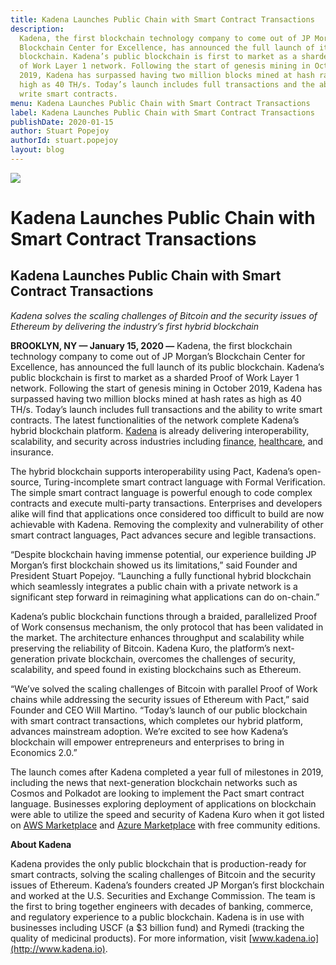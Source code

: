 ```yaml
---
title: Kadena Launches Public Chain with Smart Contract Transactions
description:
  Kadena, the first blockchain technology company to come out of JP Morgan’s
  Blockchain Center for Excellence, has announced the full launch of its public
  blockchain. Kadena’s public blockchain is first to market as a sharded Proof
  of Work Layer 1 network. Following the start of genesis mining in October
  2019, Kadena has surpassed having two million blocks mined at hash rates as
  high as 40 TH/s. Today’s launch includes full transactions and the ability to
  write smart contracts.
menu: Kadena Launches Public Chain with Smart Contract Transactions
label: Kadena Launches Public Chain with Smart Contract Transactions
publishDate: 2020-01-15
author: Stuart Popejoy
authorId: stuart.popejoy
layout: blog
---
```


![](/assets/blog/2020/1_VzDmro2_e8CPGbUG0qyD-w.webp)

# Kadena Launches Public Chain with Smart Contract Transactions

## Kadena Launches Public Chain with Smart Contract Transactions

_Kadena solves the scaling challenges of Bitcoin and the security issues of
Ethereum by delivering the industry’s first hybrid blockchain_

**BROOKLYN, NY — January 15, 2020 —** Kadena, the first blockchain technology
company to come out of JP Morgan’s Blockchain Center for Excellence, has
announced the full launch of its public blockchain. Kadena’s public blockchain
is first to market as a sharded Proof of Work Layer 1 network. Following the
start of genesis mining in October 2019, Kadena has surpassed having two million
blocks mined at hash rates as high as 40 TH/s. Today’s launch includes full
transactions and the ability to write smart contracts. The latest
functionalities of the network complete Kadena’s hybrid blockchain platform.
[Kadena](https://www.kadena.io) is already delivering interoperability,
scalability, and security across industries including
[finance](https://medium.com/kadena-io/uscf-collaborates-with-kadena-on-use-of-blockchain-in-the-investment-space-f8b16f7a38bb),
[healthcare](https://medium.com/kadena-io/kadena-and-rymedi-validate-quality-of-medicinal-products-on-blockchain-244d5fb8d699),
and insurance.

The hybrid blockchain supports interoperability using Pact, Kadena’s
open-source, Turing-incomplete smart contract language with Formal Verification.
The simple smart contract language is powerful enough to code complex contracts
and execute multi-party transactions. Enterprises and developers alike will find
that applications once considered too difficult to build are now achievable with
Kadena. Removing the complexity and vulnerability of other smart contract
languages, Pact advances secure and legible transactions.

“Despite blockchain having immense potential, our experience building JP
Morgan’s first blockchain showed us its limitations,” said Founder and President
Stuart Popejoy. “Launching a fully functional hybrid blockchain which seamlessly
integrates a public chain with a private network is a significant step forward
in reimagining what applications can do on-chain.”

Kadena’s public blockchain functions through a braided, parallelized Proof of
Work consensus mechanism, the only protocol that has been validated in the
market. The architecture enhances throughput and scalability while preserving
the reliability of Bitcoin. Kadena Kuro, the platform’s next-generation private
blockchain, overcomes the challenges of security, scalability, and speed found
in existing blockchains such as Ethereum.

“We’ve solved the scaling challenges of Bitcoin with parallel Proof of Work
chains while addressing the security issues of Ethereum with Pact,” said Founder
and CEO Will Martino. “Today’s launch of our public blockchain with smart
contract transactions, which completes our hybrid platform, advances mainstream
adoption. We’re excited to see how Kadena’s blockchain will empower
entrepreneurs and enterprises to bring in Economics 2.0.”

The launch comes after Kadena completed a year full of milestones in 2019,
including the news that next-generation blockchain networks such as Cosmos and
Polkadot are looking to implement the Pact smart contract language. Businesses
exploring deployment of applications on blockchain were able to utilize the
speed and security of Kadena Kuro when it got listed on
[AWS Marketplace](https://fortune.com/2019/01/23/blockchain-aws-kadena) and
[Azure Marketplace](https://medium.com/kadena-io/kadena-launches-blockchain-as-a-service-baas-on-azure-marketplace-7030ec35f56c)
with free community editions.

**About Kadena**

Kadena provides the only public blockchain that is production-ready for smart
contracts, solving the scaling challenges of Bitcoin and the security issues of
Ethereum. Kadena’s founders created JP Morgan’s first blockchain and worked at
the U.S. Securities and Exchange Commission. The team is the first to bring
together engineers with decades of banking, commerce, and regulatory experience
to a public blockchain. Kadena is in use with businesses including USCF (a $3
billion fund) and Rymedi (tracking the quality of medicinal products). For more
information, visit [www.kadena.io](http://www.kadena.io).
